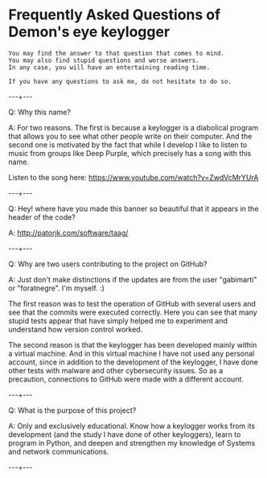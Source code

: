 # Frequently Asked Questions of Demon's eye keylogger

    You may find the answer to that question that comes to mind. 
    You may also find stupid questions and worse answers. 
    In any case, you will have an entertaining reading time.

    If you have any questions to ask me, do not hesitate to do so.
---+---

Q: Why this name?

A: For two reasons. The first is because a keylogger is a diabolical program that allows you to see what other people write on their computer. And the second one is motivated by the fact that while I develop I like to listen to music from groups like Deep Purple, which precisely has a song with this name.

Listen to the song here: https://www.youtube.com/watch?v=ZwdVcMrYUrA

---+---

Q: Hey! where have you made this banner so beautiful that it appears in the header of the code? 

A: http://patorjk.com/software/taag/

---+---
  
Q: Why are two users contributing to the project on GitHub?

A: Just don't make distinctions if the updates are from the user "gabimarti" or "foratnegre". I'm myself. :)

The first reason was to test the operation of GitHub with several users and see that the commits were executed correctly. Here you can see that many stupid tests appear that have simply helped me to experiment and understand how version control worked.

The second reason is that the keylogger has been developed mainly within a virtual machine. And in this virtual machine I have not used any personal account, since in addition to the development of the keylogger, I have done other tests with malware and other cybersecurity issues. So as a precaution, connections to GitHub were made with a different account.

 ---+---
 
 Q: What is the purpose of this project?
 
 A: Only and exclusively educational. Know how a keylogger works from its development (and the study I have done of other keyloggers), learn to program in Python, and deepen and strengthen my knowledge of Systems and network communications.  
 
 ---+---
 